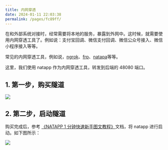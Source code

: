 ```yaml
---
title: 内网穿透
date: 2024-01-11 22:03:38
permalink: /pages/fc89ff/
---
```


在和外部系统对接时，经常需要将本地的服务，暴露到外网中。这时候，就需要使用内网穿透工具了。例如说：支付宝回调、微信支付回调、微信公众号接入、微信小程序接入等等。

常见的内网穿透工具，例如说，[ngrok](https://ngrok.com/)、[frp](https://github.com/fatedier/frp)、[natapa](https://natapp.cn/)等等。

这里，我们使用 natapp 作为内网穿透工具，转发到后端的 48080 端口。

## 1. 第一步，购买隧道

![](https://ximu233.oss-cn-shenzhen.aliyuncs.com/econets-vue/network_1.png)

## 2. 第二步，启动隧道

购买完成后，参考 [《NATAPP 1 分钟快速新手图文教程》](https://natapp.cn/article/natapp_newbie)文档，将 natapp 进行启动。如下图所示：

![](https://ximu233.oss-cn-shenzhen.aliyuncs.com/econets-vue/network_2.png)